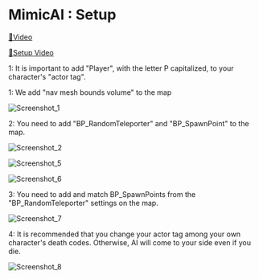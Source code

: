 # MimicAI : Setup

<a href="https://youtu.be/17r8W-cqfgA">🔗Video</a>

<a href="https://youtu.be/Z0VPo8Bves4">🔗Setup Video</a>

1: It is important to add "Player", with the letter P capitalized, to your character's "actor tag".

1: We add "nav mesh bounds volume" to the map

![Screenshot_1](https://github.com/user-attachments/assets/bc843578-7d9c-4d26-9885-fbc9813d6f2d)

2: You need to add "BP_RandomTeleporter" and "BP_SpawnPoint" to the map.

![Screenshot_2](https://github.com/user-attachments/assets/29f38cf9-cea6-4bd5-be09-da4cce84bcac)

![Screenshot_5](https://github.com/user-attachments/assets/3192ee82-7538-4d96-b49d-dc30799f7007)

![Screenshot_6](https://github.com/user-attachments/assets/74a013ea-b97b-40be-878b-0660f91cb979)

3: You need to add and match BP_SpawnPoints from the "BP_RandomTeleporter" settings on the map.

![Screenshot_7](https://github.com/user-attachments/assets/6ede3b46-0e75-4803-92a9-9e14afe87cf3)

4: It is recommended that you change your actor tag among your own character's death codes. Otherwise, AI will come to your side even if you die.

![Screenshot_8](https://github.com/user-attachments/assets/0c0bcd2d-554b-4281-b140-5bee856f7704)
